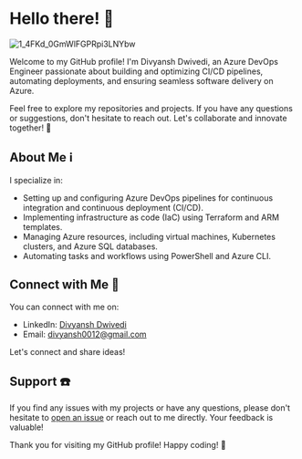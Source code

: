 # Hello there! 👋

![1_4FKd_0GmWlFGPRpi3LNYbw](https://github.com/dev12feb/dev12feb/assets/27846166/ac41823a-43e3-4afd-9ac8-78fd022638bc)


Welcome to my GitHub profile! I'm Divyansh Dwivedi, an Azure DevOps Engineer passionate about building and optimizing CI/CD pipelines, automating deployments, and ensuring seamless software delivery on Azure.

Feel free to explore my repositories and projects. If you have any questions or suggestions, don't hesitate to reach out. Let's collaborate and innovate together! 🚀

## About Me ℹ️

I specialize in:

- Setting up and configuring Azure DevOps pipelines for continuous integration and continuous deployment (CI/CD).
- Implementing infrastructure as code (IaC) using Terraform and ARM templates.
- Managing Azure resources, including virtual machines, Kubernetes clusters, and Azure SQL databases.
- Automating tasks and workflows using PowerShell and Azure CLI.


## Connect with Me 🤝

You can connect with me on:

- LinkedIn: [Divyansh Dwivedi](https://www.linkedin.com/in/divyansh-dwivedii/)
- Email: divyansh0012@gmail.com

Let's connect and share ideas!

## Support ☎️

If you find any issues with my projects or have any questions, please don't hesitate to [open an issue](https://github.com/dev12feb/link_to_issue_tracker) or reach out to me directly. Your feedback is valuable!



Thank you for visiting my GitHub profile! Happy coding! 🚀
